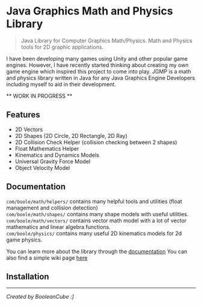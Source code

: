 # Java Graphics Math and Physics Library
> Java Library for Computer Graphics Math/Physics. Math and Physics tools for 2D graphic applications.

I have been developing many games using Unity and other popular game engines. However, I have recently started thinking about creating my own game engine which inspired this project to come into play. JGMP is a math and physics library written in Java for any Java Graphics Engine Developers including myself to aid in their development.

** WORK IN PROGRESS **

## Features
- 2D Vectors
- 2D Shapes (2D Circle, 2D Rectangle, 2D Ray)
- 2D Collision Check Helper (collision checking between 2 shapes)
- Float Mathematics Helper
- Kinematics and Dynamics Models
- Universal Gravity Force Model
- Object Velocity Model

## Documentation
`com/boole/math/helpers/` contains many helpful tools and utilities (float management and collision detection) <br>
`com/boole/math/shapes/` contains many shape models with useful utilities. <br>
`com/boole/math/vectors/` contains vector math model with a lot of vector mathematics and linear algebra functions. <br>
`com/boole/physics/` contains many useful 2D kinematics models for 2d game physics.

You can learn more about the library through the [documentation](https://booleancube.github.io/projects/jgmp/main.html)
You can also find a simple wiki page [here](https://github.com/BooleanCube/jgmp/wiki)

## Installation


----

*Created by BooleanCube :]*
